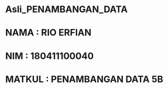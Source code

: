 # Asli_PENAMBANGAN_DATA
# NAMA   : RIO ERFIAN
# NIM    : 180411100040
# MATKUL : PENAMBANGAN DATA 5B
 
